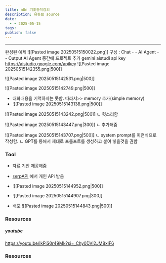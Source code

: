 ```yaml
---
title: n8n 기초동작강의
description: 유튜브 source
date:
  - - 2025-05-15
tags: 
publish: false
---
```



---
완성된 예제
![[Pasted image 20250515150022.png]]
 구성 : Chat - - AI Agent -- Output
	 AI Agent 중간에 프로젝트 추가
 gemini aistudi api key
	https://aistudio.google.com/apikey
	![[Pasted image 20250515142355.png|500]]

![[Pasted image 20250515142531.png|500]]

![[Pasted image 20250515142749.png|500]]

- 대화내용을 기억하지는 못함. 따라서>> memory 추가(simple memory)
- ![[Pasted image 20250515143138.png|500]]

![[Pasted image 20250515143242.png|500]]
ㄴ 헛소리함


![[Pasted image 20250515143447.png|300]]
 ㄴ 추가해줌
 
![[Pasted image 20250515143707.png|500]]
ㄴ system prompt를 이런식으로 작성함.
ㄴ GPT를 통해서 제대로 프롬프트를 생성하고 붙여 넣을것을 권함

### Tool
- 자료 기반 제공해줌
- [serpAPI](https://serpapi.com/dashboard) 에서 개인 APi 받음
- ![[Pasted image 20250515144952.png|500]]
- ![[Pasted image 20250515144907.png|300]]


- 배포
![[Pasted image 20250515144843.png|500]]


### Resources

##### youtube
https://youtu.be/IkPiS0r49Mk?si=_Chy0DVl2JM8xIF6




### Resources
